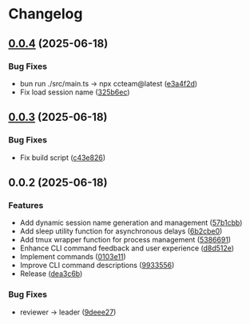 # Changelog

## [0.0.4](https://github.com/koki-develop/claude-code-team/compare/v0.0.3...v0.0.4) (2025-06-18)


### Bug Fixes

* bun run ./src/main.ts -&gt; npx ccteam@latest ([e3a4f2d](https://github.com/koki-develop/claude-code-team/commit/e3a4f2d25ed3e850b238b20f7fe23d123cbb3ed6))
* Fix load session name ([325b6ec](https://github.com/koki-develop/claude-code-team/commit/325b6ec20d00f61e69c6f50b5fc8401bdbd881be))

## [0.0.3](https://github.com/koki-develop/claude-code-team/compare/v0.0.2...v0.0.3) (2025-06-18)


### Bug Fixes

* Fix build script ([c43e826](https://github.com/koki-develop/claude-code-team/commit/c43e8263a9b502417f753bed35e848fa6c474663))

## 0.0.2 (2025-06-18)


### Features

* Add dynamic session name generation and management ([57b1cbb](https://github.com/koki-develop/claude-code-team/commit/57b1cbb67a2b79ffca5984700543c57c68d9f838))
* Add sleep utility function for asynchronous delays ([6b2cbe0](https://github.com/koki-develop/claude-code-team/commit/6b2cbe0a4369d02e5f81a5518c64441059804f75))
* Add tmux wrapper function for process management ([5386691](https://github.com/koki-develop/claude-code-team/commit/5386691423bc9cd15ff79cb41ab795b104186ee5))
* Enhance CLI command feedback and user experience ([d8d512e](https://github.com/koki-develop/claude-code-team/commit/d8d512e4edf741a1b958129a765a2a5a425503f9))
* Implement commands ([0103e11](https://github.com/koki-develop/claude-code-team/commit/0103e11de82a3791076a1f070714b57fdfd7d703))
* Improve CLI command descriptions ([9933556](https://github.com/koki-develop/claude-code-team/commit/9933556f25f8d3114609048e9f47968b8c051d20))
* Release ([dea3c6b](https://github.com/koki-develop/claude-code-team/commit/dea3c6bca84fe100d16807cc45d6c2fb49c86666))


### Bug Fixes

* reviewer -&gt; leader ([9deee27](https://github.com/koki-develop/claude-code-team/commit/9deee27e5aa47623520738f730c8e04fa49fef26))
